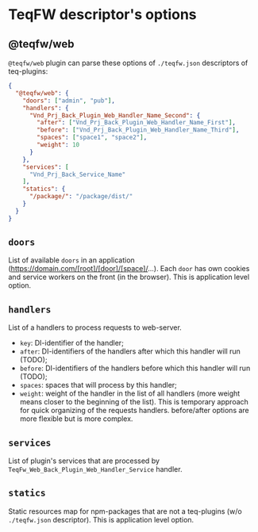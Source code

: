 # TeqFW descriptor's options

## @teqfw/web

`@teqfw/web` plugin can parse these options of `./teqfw.json` descriptors of teq-plugins:

```json
{
  "@teqfw/web": {
    "doors": ["admin", "pub"],
    "handlers": {
      "Vnd_Prj_Back_Plugin_Web_Handler_Name_Second": {
        "after": ["Vnd_Prj_Back_Plugin_Web_Handler_Name_First"],
        "before": ["Vnd_Prj_Back_Plugin_Web_Handler_Name_Third"],
        "spaces": ["space1", "space2"],
        "weight": 10
      }
    },
    "services": [
      "Vnd_Prj_Back_Service_Name"
    ],
    "statics": {
      "/package/": "/package/dist/"
    }
  }
}
```

## `doors`

List of available `doors` in an application (https://domain.com/[root]/[door]/[space]/...). Each `door` has own cookies
and service workers on the front (in the browser). This is application level option.

## `handlers`

List of a handlers to process requests to web-server.

* `key`: DI-identifier of the handler;
* `after`: DI-identifiers of the handlers after which this handler will run (TODO);
* `before`: DI-identifiers of the handlers before which this handler will run (TODO);
* `spaces`: spaces that will process by this handler;
* `weight`: weight of the handler in the list of all handlers (more weight means closer to the beginning of the list).
  This is temporary approach for quick organizing of the requests handlers. before/after options are more flexible but
  is more complex.

## `services`

List of plugin's services that are processed by `TeqFw_Web_Back_Plugin_Web_Handler_Service` handler.

## `statics`

Static resources map for npm-packages that are not a teq-plugins (w/o `./teqfw.json` descriptor). This is application
level option.
